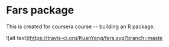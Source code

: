# Fars package

This is created for coursera course -- building an R package.

![alt text](https://travis-ci.org/KuanYang/fars.svg?branch=maste
